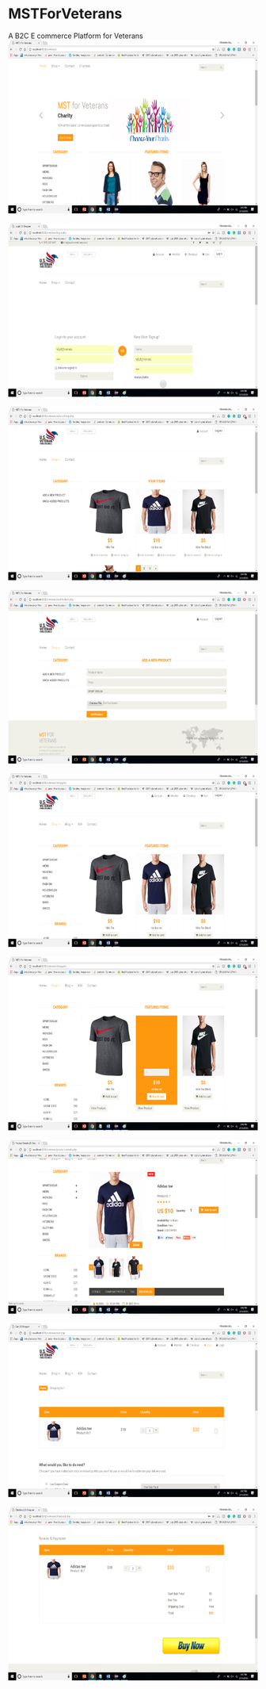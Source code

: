 # MSTForVeterans
A B2C E commerce Platform for Veterans
<br>
<img src="https://github.com/jethawahimanshu007/MSTForVeterans/blob/master/img1.png" width="100%" height="350">
<br>
<br>
<img src="https://github.com/jethawahimanshu007/MSTForVeterans/blob/master/img2.png" width="100%" height="350">
<br>
<br>
<img src="https://github.com/jethawahimanshu007/MSTForVeterans/blob/master/img3.png" width="100%" height="350">
<br>
<br>
<img src="https://github.com/jethawahimanshu007/MSTForVeterans/blob/master/img4.png" width="100%" height="350">
<br><br>
<img src="https://github.com/jethawahimanshu007/MSTForVeterans/blob/master/img5.png" width="100%" height="350">
<br>
<br>
<img src="https://github.com/jethawahimanshu007/MSTForVeterans/blob/master/img6.png" width="100%" height="350">
<br><br>
<img src="https://github.com/jethawahimanshu007/MSTForVeterans/blob/master/img7.png" width="100%" height="350">
<br>
<br>
<img src="https://github.com/jethawahimanshu007/MSTForVeterans/blob/master/img8.png" width="100%" height="350">
<br>
<br>
<img src="https://github.com/jethawahimanshu007/MSTForVeterans/blob/master/img9.png" width="100%" height="350">
<br>
